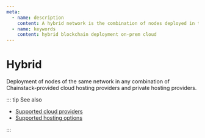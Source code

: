 ```yaml
---
meta:
  - name: description
    content: A hybrid network is the combination of nodes deployed in the Chainstack-provided cloud providers and private hosting.
  - name: keywords
    content: hybrid blockchain deployment on-prem cloud
---
```


# Hybrid

Deployment of nodes of the same network in any combination of Chainstack-provided cloud hosting providers and private hosting providers.

::: tip See also

* [Supported cloud providers](/platform/supported-cloud-hosting-providers)
* [Supported hosting options](/platform/supported-hosting-options)

:::
